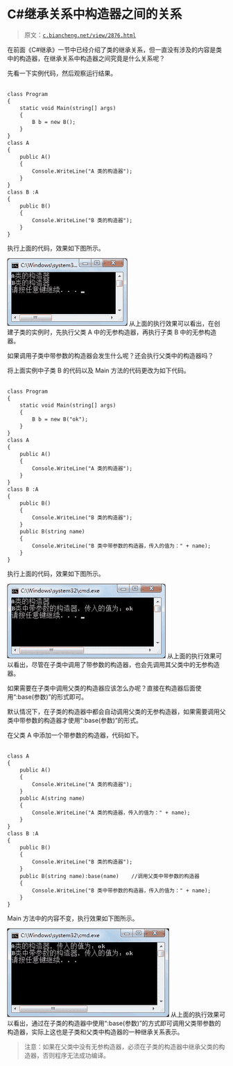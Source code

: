 # C#继承关系中构造器之间的关系

> 原文：[`c.biancheng.net/view/2876.html`](http://c.biancheng.net/view/2876.html)

在前面《C#继承》一节中已经介绍了类的继承关系，但一直没有涉及的内容是类中的构造器，在继承关系中构造器之间究竟是什么关系呢？

先看一下实例代码，然后观察运行结果。

```

class Program
{
    static void Main(string[] args)
    {
        B b = new B();
    }
}
class A
{
    public A()
    {
        Console.WriteLine("A 类的构造器");
    }
}
class B :A
{
    public B()
    {
        Console.WriteLine("B 类的构造器");
    }
}
```

执行上面的代码，效果如下图所示。

![构造器的执行过程](img/310d744827758d3f9bdadf1d90b2696f.png)
从上面的执行效果可以看出，在创建子类的实例时，先执行父类 A 中的无参构造器，再执行子类 B 中的无参构造器。

如果调用子类中带参数的构造器会发生什么呢？还会执行父类中的构造器吗？

将上面实例中子类 B 的代码以及 Main 方法的代码更改为如下代码。

```

class Program
{
    static void Main(string[] args)
    {
        B b = new B("ok");
    }
}
class A
{
    public A()
    {
        Console.WriteLine("A 类的构造器");
    }
}
class B :A
{
    public B()
    {
        Console.WriteLine("B 类的构造器");
    }
    public B(string name)
    {
        Console.WriteLine("B 类中带参数的构造器，传入的值为：" + name);
    }
}
```

执行上面的代码，效果如下图所示。

![调用子类中带参数的构造器](img/d7fc36a69715c3e301c6c9c249993811.png)
从上面的执行效果可以看出，尽管在子类中调用了带参数的构造器，也会先调用其父类中的无参构造器。

如果需要在子类中调用父类的构造器应该怎么办呢？直接在构造器后面使用“:base(参数)”的形式即可。

默认情况下，在子类的构造器中都会自动调用父类的无参构造器，如果需要调用父类中带参数的构造器才使用“:base(参数)”的形式。

在父类 A 中添加一个带参数的构造器，代码如下。

```

class A
{
    public A()
    {
        Console.WriteLine("A 类的构造器");
    }
    public A(string name)
    {
        Console.WriteLine("A 类的构造器，传入的值为：" + name);
    }
}
class B :A
{
    public B()
    {
        Console.WriteLine("B 类的构造器");
    }
    public B(string name):base(name)    //调用父类中带参数的构造器
    {
        Console.WriteLine("B 类中带参数的构造器，传入的值为：" + name);
    }
}
```

Main 方法中的内容不变，执行效果如下图所示。

![在子类中调用父类构造器](img/de522a217bb37fcba13430a351458d35.png)
从上面的执行效果可以看出，通过在子类的构造器中使用“:base(参数)”的方式即可调用父类带参数的构造器，实际上这也是子类和父类中构造器的一种继承关系表示。

> 注意：如果在父类中没有无参构造器，必须在子类的构造器中继承父类的构造器，否则程序无法成功编译。